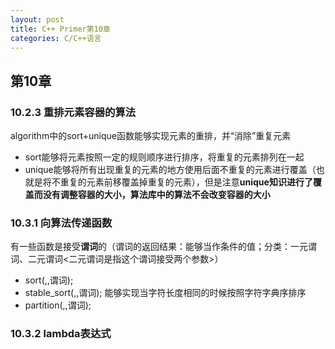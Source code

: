 ```yaml
---
layout: post
title: C++ Primer第10章
categories: C/C++语言
---
```


## 第10章

### 10.2.3 重排元素容器的算法

algorithm中的sort+unique函数能够实现元素的重排，并“消除”重复元素

* sort能够将元素按照一定的规则顺序进行排序，将重复的元素排列在一起
* unique能够将所有出现重复的元素的地方使用后面不重复的元素进行覆盖（也就是将不重复的元素前移覆盖掉重复的元素），但是注意**unique知识进行了覆盖而没有调整容器的大小，算法库中的算法不会改变容器的大小**

### 10.3.1 向算法传递函数

有一些函数是接受**谓词**的（谓词的返回结果：能够当作条件的值；分类：一元谓词、二元谓词<二元谓词是指这个谓词接受两个参数>）

* sort(,,谓词);
* stable_sort(,,谓词);  能够实现当字符长度相同的时候按照字符字典序排序
* partition(,,谓词);

### 10.3.2 lambda表达式


